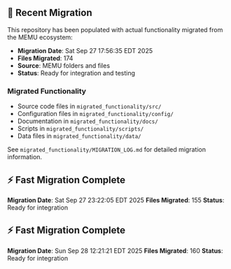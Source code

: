 
## 🔄 Recent Migration

This repository has been populated with actual functionality migrated from the MEMU ecosystem:

- **Migration Date**: Sat Sep 27 17:56:35 EDT 2025
- **Files Migrated**:      174
- **Source**: MEMU folders and files
- **Status**: Ready for integration and testing

### Migrated Functionality
- Source code files in `migrated_functionality/src/`
- Configuration files in `migrated_functionality/config/`
- Documentation in `migrated_functionality/docs/`
- Scripts in `migrated_functionality/scripts/`
- Data files in `migrated_functionality/data/`

See `migrated_functionality/MIGRATION_LOG.md` for detailed migration information.


## ⚡ Fast Migration Complete

**Migration Date**: Sat Sep 27 23:22:05 EDT 2025
**Files Migrated**:      155
**Status**: Ready for integration


## ⚡ Fast Migration Complete

**Migration Date**: Sun Sep 28 12:21:21 EDT 2025
**Files Migrated**:      160
**Status**: Ready for integration

